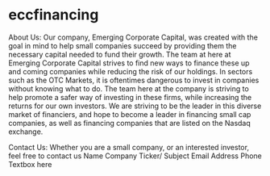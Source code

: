 # eccfinancing

About Us:
Our company, Emerging Corporate Capital, was created with the goal in mind to help small companies succeed by providing them the necessary capital needed to fund their growth. The team at here at Emerging Corporate Capital strives to find new ways to finance these up and coming companies while reducing the risk of our holdings.
In sectors such as the OTC Markets, it is oftentimes dangerous to invest in companies without knowing what to do. The team here at the company is striving to help promote a safer way of investing in these firms, while increasing the returns for our own investors. We are striving to be the leader in this diverse market of financiers, and hope to become a leader in financing small cap companies, as well as financing companies that are listed on the Nasdaq exchange.

Contact Us:
Whether you are a small company, or an interested investor, feel free to contact us
Name
Company Ticker/ Subject
Email Address
Phone
Textbox here
